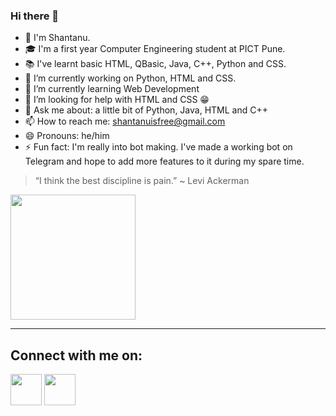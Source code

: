 ### Hi there 👋
- 👋 I'm Shantanu.
- 🎓 I'm a first year Computer Engineering student at PICT Pune.
- 📚 I've learnt basic HTML, QBasic, Java, C++, Python and CSS.
- 🔭 I’m currently working on Python, HTML and CSS.
- 🌱 I’m currently learning Web Development
- 🤔 I’m looking for help with HTML and CSS 😁
- 💬 Ask me about: a little bit of Python, Java, HTML and C++
- 📫 How to reach me: shantanuisfree@gmail.com
- 😄 Pronouns: he/him
- ⚡ Fun fact: I'm really into bot making. I've made a working bot on Telegram and hope to add more features to it during my spare time.
> “I think the best discipline is pain.” ~ Levi Ackerman 
<img src="https://i.pinimg.com/736x/67/d6/af/67d6af844900ef007771d41daf9df35c.jpg" width="200" height="200">
<hr>
<h2>Connect with me on:</h2>
<a href="https://instagram.com/shxntanu"><img src="https://upload.wikimedia.org/wikipedia/commons/thumb/a/a5/Instagram_icon.png/2048px-Instagram_icon.png" width="50" height="50"></a>
<a href="https://twitter.com/shxntanu"><img src="https://www.iconpacks.net/icons/2/free-twitter-logo-icon-2429-thumb.png" width="50" height="50"></a>
